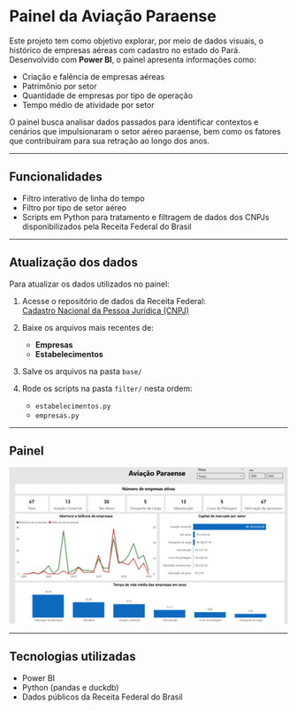 # Painel da Aviação Paraense

Este projeto tem como objetivo explorar, por meio de dados visuais, o histórico de empresas aéreas com cadastro no estado do Pará. Desenvolvido com **Power BI**, o painel apresenta informações como:

- Criação e falência de empresas aéreas
- Patrimônio por setor
- Quantidade de empresas por tipo de operação
- Tempo médio de atividade por setor

O painel busca analisar dados passados para identificar contextos e cenários que impulsionaram o setor aéreo paraense, bem como os fatores que contribuíram para sua retração ao longo dos anos.

---

## Funcionalidades

- Filtro interativo de linha do tempo
- Filtro por tipo de setor aéreo
- Scripts em Python para tratamento e filtragem de dados dos CNPJs disponibilizados pela Receita Federal do Brasil

---

## Atualização dos dados

Para atualizar os dados utilizados no painel:

1. Acesse o repositório de dados da Receita Federal:  
[Cadastro Nacional da Pessoa Jurídica (CNPJ)](https://dados.gov.br/dados/conjuntos-dados/cadastro-nacional-da-pessoa-juridica---cnpj)

2. Baixe os arquivos mais recentes de:
   - **Empresas**
   - **Estabelecimentos**

3. Salve os arquivos na pasta `base/`

4. Rode os scripts na pasta `filter/` nesta ordem:
   - `estabelecimentos.py`
   - `empresas.py`

---

## Painel

![Painel Power BI](./painel.png)

---

## Tecnologias utilizadas

- Power BI
- Python (pandas e duckdb)
- Dados públicos da Receita Federal do Brasil

